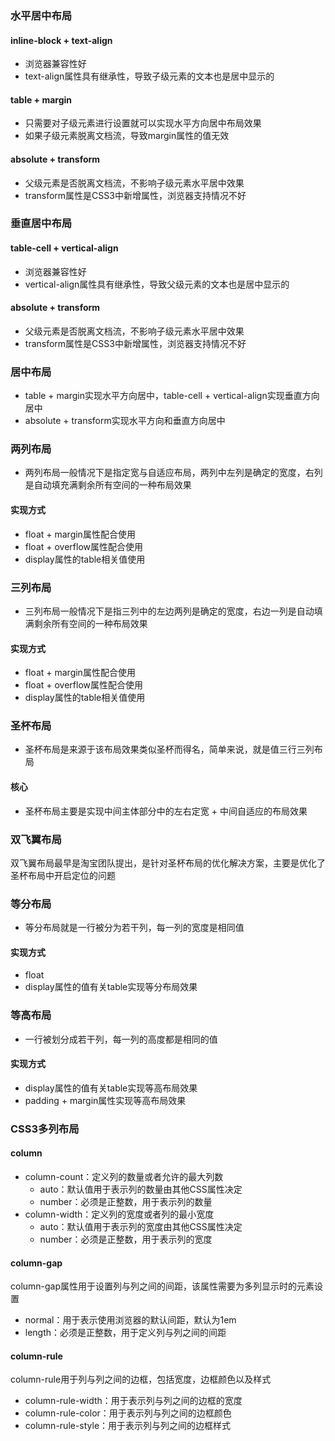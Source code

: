 ### 水平居中布局

#### inline-block + text-align

- 浏览器兼容性好
- text-align属性具有继承性，导致子级元素的文本也是居中显示的

#### table + margin

- 只需要对子级元素进行设置就可以实现水平方向居中布局效果
- 如果子级元素脱离文档流，导致margin属性的值无效

#### absolute + transform

- 父级元素是否脱离文档流，不影响子级元素水平居中效果
- transform属性是CSS3中新增属性，浏览器支持情况不好

### 垂直居中布局

#### table-cell + vertical-align

- 浏览器兼容性好
- vertical-align属性具有继承性，导致父级元素的文本也是居中显示的

#### absolute + transform

- 父级元素是否脱离文档流，不影响子级元素水平居中效果
- transform属性是CSS3中新增属性，浏览器支持情况不好

### 居中布局

- table + margin实现水平方向居中，table-cell + vertical-align实现垂直方向居中
- absolute + transform实现水平方向和垂直方向居中

### 两列布局

- 两列布局一般情况下是指定宽与自适应布局，两列中左列是确定的宽度，右列是自动填充满剩余所有空间的一种布局效果

#### 实现方式

- float + margin属性配合使用
- float + overflow属性配合使用
- display属性的table相关值使用

### 三列布局

- 三列布局一般情况下是指三列中的左边两列是确定的宽度，右边一列是自动填满剩余所有空间的一种布局效果

#### 实现方式

- float + margin属性配合使用
- float + overflow属性配合使用
- display属性的table相关值使用

### 圣杯布局

- 圣杯布局是来源于该布局效果类似圣杯而得名，简单来说，就是值三行三列布局

#### 核心

- 圣杯布局主要是实现中间主体部分中的左右定宽 + 中间自适应的布局效果

### 双飞翼布局

双飞翼布局最早是淘宝团队提出，是针对圣杯布局的优化解决方案，主要是优化了圣杯布局中开启定位的问题

### 等分布局

- 等分布局就是一行被分为若干列，每一列的宽度是相同值

#### 实现方式

- float
- display属性的值有关table实现等分布局效果

### 等高布局

- 一行被划分成若干列，每一列的高度都是相同的值

#### 实现方式

- display属性的值有关table实现等高布局效果
- padding + margin属性实现等高布局效果

### CSS3多列布局

#### column

- column-count：定义列的数量或者允许的最大列数
  - auto：默认值用于表示列的数量由其他CSS属性决定
  - number：必须是正整数，用于表示列的数量
- column-width：定义列的宽度或者列的最小宽度
  - auto：默认值用于表示列的宽度由其他CSS属性决定
  - number：必须是正整数，用于表示列的宽度

#### column-gap

column-gap属性用于设置列与列之间的间距，该属性需要为多列显示时的元素设置

- normal：用于表示使用浏览器的默认间距，默认为1em
- length：必须是正整数，用于定义列与列之间的间距

#### column-rule

column-rule用于列与列之间的边框，包括宽度，边框颜色以及样式

- column-rule-width：用于表示列与列之间的边框的宽度
- column-rule-color：用于表示列与列之间的边框颜色
- column-rule-style：用于表示列与列之间的边框样式